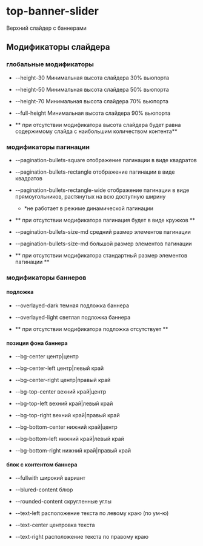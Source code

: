 # top-banner-slider

Верхний слайдер с баннерами

## Модификаторы слайдера

### глобальные модификаторы

- --height-30
  Минимальная высота слайдера 30% вьюпорта
- --height-50
  Минимальная высота слайдера 50% вьюпорта
- --height-70
  Минимальная высота слайдера 70% вьюпорта
- --full-height
  Минимальная высота слайдера 90% вьюпорта

- ** при отсутствии модификатора высота слайдера будет равна содержимому слайда с наибольшим количеством контента**

### модификаторы пагинации

- --pagination-bullets-square
  отображение пагинации в виде квадратов
- --pagination-bullets-rectangle
  отображение пагинации в виде квадратов
- --pagination-bullets-rectangle-wide
  отображение пагинации в виде прямоугольников, растянутых на всю доступную ширину

  - \*не работает в режиме динамической пагинации

- ** при отсутствии модификатора пагинация будет в виде кружков **

- --pagination-bullets-size-md
  средний размер элементов пагинации
- --pagination-bullets-size-md
  большой размер элементов пагинации

- ** при отсутствии модификатора стандартный размер элементов пагинации **

### модификаторы баннеров

#### подложка

- --overlayed-dark
  темная подложка баннера
- --overlayed-light
  светлая подложка баннера

- ** при отсутствии модификатора подложка отсутствует **

#### позиция фона баннера

- --bg-center
  центр|центр
- --bg-center-left
  центр|левый край
- --bg-center-right
  центр|правый край

- --bg-top-center
  вехний край|центр
- --bg-top-left
  вехний край|левый край
- --bg-top-right
  вехний край|правый край

- --bg-bottom-center
  нижний край|центр
- --bg-bottom-left
  нижний край|левый край
- --bg-bottom-right
  нижний край|правый край

#### блок с контентом баннера

- --fullwith
  широкий вариант
- --blured-content
  блюр
- --rounded-content
  скругленные углы

- --text-left
  расположение текста по левому краю (по ум-ю)
- --text-center
  центровка текста
- --text-right
  расположение текста по правому краю
